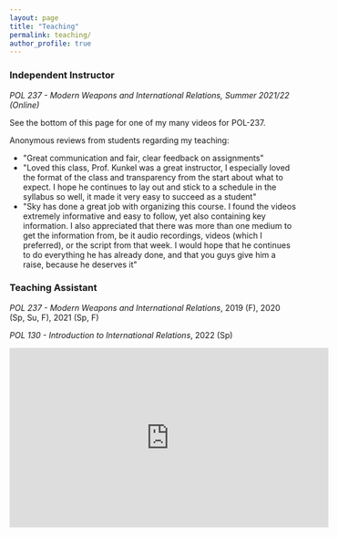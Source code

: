 ```yaml
---
layout: page
title: "Teaching"
permalink: teaching/
author_profile: true
---
```


### Independent Instructor

*POL 237 - Modern Weapons and International Relations, Summer 2021/22 (Online)*

See the bottom of this page for one of my many videos for POL-237.

Anonymous reviews from students regarding my teaching:

* "Great communication and fair, clear feedback on assignments"
* "Loved this class, Prof. Kunkel was a great instructor, I especially loved the format of the class and transparency from the start about what to expect. I hope he continues to lay out and stick to a schedule in the syllabus so well, it made it very easy to succeed as a student"
* "Sky has done a great job with organizing this course. I found the videos extremely informative and easy to follow, yet also containing key information. I also appreciated that there was more than one medium to get the information from, be it audio recordings, videos (which I preferred), or the script from that week. I would hope that he continues to do everything he has already done, and that you guys give him a raise, because he deserves it"


### Teaching Assistant
*POL 237 - Modern Weapons and International Relations*, 2019 (F), 2020 (Sp, Su, F), 2021 (Sp, F)

*POL 130 - Introduction to International Relations*, 2022 (Sp)


<iframe width="560" height="315" src="https://www.youtube.com/embed/wKZOaYvHC5A" title="YouTube video player" frameborder="0" allow="accelerometer; autoplay; clipboard-write; encrypted-media; gyroscope; picture-in-picture" allowfullscreen></iframe>
